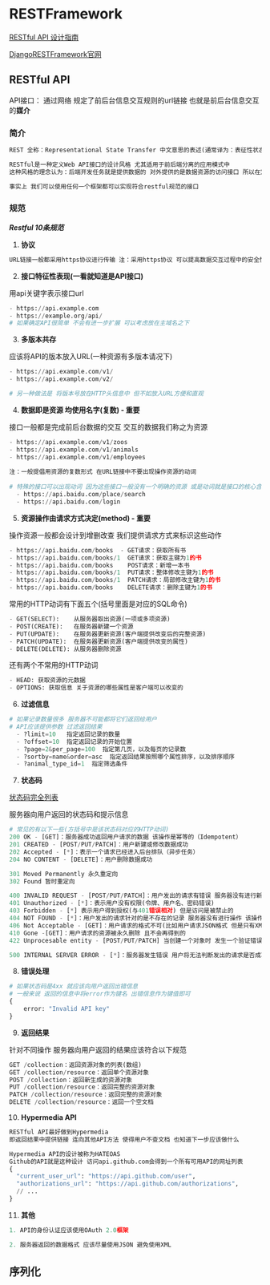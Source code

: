 # RESTFramework

[RESTful API 设计指南](http://www.ruanyifeng.com/blog/2014/05/restful_api.html)

[DjangoRESTFramework官网](https://www.django-rest-framework.org/)

## RESTful API

API接口： 通过网络 规定了前后台信息交互规则的url链接 也就是前后台信息交互的**媒介**

### 简介

```python
REST 全称：Representational State Transfer 中文意思的表述(通常译为：表征性状态转移)

RESTful是一种定义Web API接口的设计风格 尤其适用于前后端分离的应用模式中
这种风格的理念认为：后端开发任务就是提供数据的 对外提供的是数据资源的访问接口 所以在定义接口时 客户端访问的URL路径就表示这种要操作的数据资源

事实上 我们可以使用任何一个框架都可以实现符合restful规范的接口
```

### 规范

***Restful 10条规范***

1. **协议**

```python
URL链接一般都采用https协议进行传输 注：采用https协议 可以提高数据交互过程中的安全性
```

2. **接口特征性表现(一看就知道是API接口)**

用api关键字表示接口url

```python
- https://api.example.com
- https://example.org/api/      
# 如果确定API很简单 不会有进一步扩展 可以考虑放在主域名之下
```

3. **多版本共存**

应该将API的版本放入URL(一种资源有多版本请况下)

```python
- https://api.example.com/v1/
- https://api.example.com/v2/

# 另一种做法是 将版本号放在HTTP头信息中 但不如放入URL方便和直观
```

4. **数据即是资源 均使用名字(复数) - 重要**

接口一般都是完成前后台数据的交互 交互的数据我们称之为资源

```python
- https://api.example.com/v1/zoos
- https://api.example.com/v1/animals
- https://api.example.com/v1/employees
    
注：一般提倡用资源的复数形式 在URL链接中不要出现操作资源的动词
  
# 特殊的接口可以出现动词 因为这些接口一般没有一个明确的资源 或是动词就是接口的核心含义
  - https://api.baidu.com/place/search
  - https://api.baidu.com/login
```

5. **资源操作由请求方式决定(method) - 重要**

操作资源一般都会设计到增删改查 我们提供请求方式来标识这些动作

```python
- https://api.baidu.com/books  - GET请求：获取所有书
- https://api.baidu.com/books/1  GET请求：获取主键为1的书
- https://api.baidu.com/books    POST请求：新增一本书
- https://api.baidu.com/books/1  PUT请求：整体修改主键为1的书
- https://api.baidu.com/books/1  PATCH请求：局部修改主键为1的书
- https://api.baidu.com/books    DELETE请求：删除主键为1的书
```

常用的HTTP动词有下面五个(括号里面是对应的SQL命令)

```python
- GET(SELECT):    从服务器取出资源(一项或多项资源)
- POST(CREATE):   在服务器新建一个资源
- PUT(UPDATE):    在服务器更新资源(客户端提供改变后的完整资源)
- PATCH(UPDATE):  在服务器更新资源(客户端提供改变的属性)
- DELETE(DELETE): 从服务器删除资源
```

还有两个不常用的HTTP动词

```python
- HEAD: 获取资源的元数据
- OPTIONS: 获取信息 关于资源的哪些属性是客户端可以改变的
```

6. **过滤信息**

```python
# 如果记录数量很多 服务器不可能都将它们返回给用户
# API应该提供参数 过滤返回结果
  - ?limit=10   指定返回记录的数量
  - ?offset=10  指定返回记录的开始位置
  - ?page=2&per_page=100  指定第几页，以及每页的记录数
  - ?sortby=name&order=asc  指定返回结果按照哪个属性排序，以及排序顺序
  - ?animal_type_id=1  指定筛选条件
```

7. **状态码**

[状态码完全列表](https://www.w3.org/Protocols/rfc2616/rfc2616-sec10.html)

服务器向用户返回的状态码和提示信息

```python
# 常见的有以下一些(方括号中是该状态码对应的HTTP动词)
200 OK - [GET]：服务器成功返回用户请求的数据 该操作是幂等的（Idempotent）
201 CREATED - [POST/PUT/PATCH]：用户新建或修改数据成功
202 Accepted - [*]：表示一个请求已经进入后台排队（异步任务）
204 NO CONTENT - [DELETE]：用户删除数据成功

301 Moved Permanently 永久重定向
302 Found 暂时重定向

400 INVALID REQUEST - [POST/PUT/PATCH]：用户发出的请求有错误 服务器没有进行新建或修改数据的操作 该操作是幂等的
401 Unauthorized - [*]：表示用户没有权限(令牌、用户名、密码错误)
403 Forbidden - [*] 表示用户得到授权(与401错误相对) 但是访问是被禁止的
404 NOT FOUND - [*]：用户发出的请求针对的是不存在的记录 服务器没有进行操作 该操作是幂等的
406 Not Acceptable - [GET]：用户请求的格式不可(比如用户请求JSON格式 但是只有XML格式)
410 Gone -[GET]：用户请求的资源被永久删除 且不会再得到的
422 Unprocesable entity - [POST/PUT/PATCH] 当创建一个对象时 发生一个验证错误

500 INTERNAL SERVER ERROR - [*]：服务器发生错误 用户将无法判断发出的请求是否成功
```

8. **错误处理**

```python
# 如果状态码是4xx 就应该向用户返回出错信息
# 一般来说 返回的信息中将error作为键名 出错信息作为键值即可
{
    error: "Invalid API key"
}
```

9. **返回结果**

针对不同操作 服务器向用户返回的结果应该符合以下规范

```python
GET /collection：返回资源对象的列表(数组)
GET /collection/resource：返回单个资源对象
POST /collection：返回新生成的资源对象
PUT /collection/resource：返回完整的资源对象
PATCH /collection/resource：返回完整的资源对象
DELETE /collection/resource：返回一个空文档
```

10. **Hypermedia API**

```python
RESTful API最好做到Hypermedia 
即返回结果中提供链接 连向其他API方法 使得用户不查文档 也知道下一步应该做什么

Hypermedia API的设计被称为HATEOAS
Github的API就是这种设计 访问api.github.com会得到一个所有可用API的网址列表
{
  "current_user_url": "https://api.github.com/user",
  "authorizations_url": "https://api.github.com/authorizations",
  // ...
}
```

11. **其他**

```python
1. API的身份认证应该使用OAuth 2.0框架

2. 服务器返回的数据格式 应该尽量使用JSON 避免使用XML
```

## 序列化

```python

```

